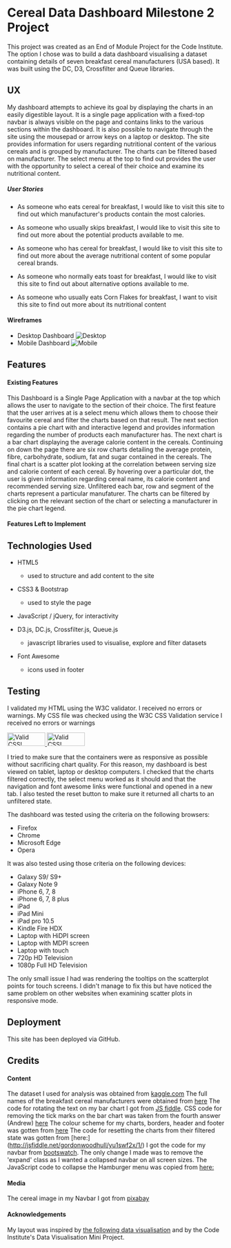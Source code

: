 # Cereal Data Dashboard Milestone 2 Project
This project was created as an End of Module Project for the Code Institute. The option I chose 
was to build a data dashboard visualising a dataset containing details of seven breakfast
cereal manufacturers (USA based). It was built using the DC, D3, Crossfilter and Queue libraries. 

## UX
My dashboard attempts to achieve its goal by displaying the charts in an easily digestible layout. It is a single
page application with a fixed-top navbar is always visible on the page and contains links to the various 
sections within the dashboard. 
It is also possible to navigate through the site using the mousepad or arrow keys on a laptop or desktop. The site
provides information for users regarding nutritional content of the various cereals and is grouped by manufacturer.
The charts can be filtered based on manufacturer. The select menu at the top to find out provides the user with
the opportunity to select a cereal of their choice and examine its nutritional content.

##### User Stories
* As someone who eats cereal for breakfast, I would like to visit this site to find out which manufacturer's
products contain the most calories.

* As someone who usually skips breakfast, I would like to visit this site to find out more about the 
potential products available to me.

* As someone who has cereal for breakfast, I would like to visit this site to find out more about the 
average nutritional content of some popular cereal brands.

* As someone who normally eats toast for breakfast, I would like to visit this site to find out about 
alternative options available to me.

* As someone who usually eats Corn Flakes for breakfast, I want to visit this site to find out more about 
its nutritional content

#### Wireframes

* Desktop Dashboard ![Desktop](static/wireframes/desktopView.jpg/)
* Mobile Dashboard ![Mobile](static/wireframes/mobileView.jpg/)

## Features

#### Existing Features

This Dashboard is a Single Page Application with a navbar at the top which allows the user to navigate to 
the section of their choice. The first feature that the user arrives at is a select menu which allows them
to choose their favourite cereal and filter the charts based on that result.
The next section contains a pie chart with and interactive legend and provides information regarding the number
of products each manufacturer has. The next chart is a bar chart displaying the average calorie content in the 
cereals. Continuing on down the page there are six row charts detailing the average protein, fibre, 
carbohydrate, sodium, fat and sugar contained in the cereals.
The final chart is a scatter plot looking at the correlation between serving size and calorie content of
each cereal. By hovering over a particular dot, the user is given information regarding cereal name, its calorie
content and recommended serving size. 
Unfiltered each bar, row and segment of the charts represent a particular manufaturer. The charts can be 
filtered by clicking on the relevant section of the chart or selecting a manufacturer in the
pie chart legend. 


#### Features Left to Implement

## Technologies Used
* HTML5
    * used to structure and add content to the site
* CSS3 & Bootstrap
    * used to style the page

* JavaScript / jQuery, for interactivity

* D3.js, DC.js, Crossfilter.js, Queue.js
    * javascript libraries used to visualise, explore and filter datasets

* Font Awesome
    * icons used in footer


## Testing
I validated my HTML using the W3C validator. I received no errors or warnings.
My CSS file was checked using the W3C CSS Validation service I received no errors or warnings 
<p>
    <a href="http://jigsaw.w3.org/css-validator/check/referer">
        <img style="border:0;width:88px;height:31px"
            src="http://jigsaw.w3.org/css-validator/images/vcss"
            alt="Valid CSS!" />
    </a>
<a href="http://jigsaw.w3.org/css-validator/check/referer">
    <img style="border:0;width:88px;height:31px"
        src="http://jigsaw.w3.org/css-validator/images/vcss-blue"
        alt="Valid CSS!" />
    </a>
</p>

I tried to make sure that the containers were as responsive as possible without sacrificing chart quality. 
For this reason, my dashboard is best viewed on tablet, laptop or desktop computers. I checked that the charts 
filtered correctly, the select menu worked as it should and that the navigation and font awesome links were 
functional and opened in a new tab. I also tested the reset button to make sure it returned all charts to an 
unfiltered state. 

The dashboard was tested using the criteria on the following browsers:
* Firefox
* Chrome
* Microsoft Edge
* Opera


It was also tested using those criteria on the following devices: 
* Galaxy S9/ S9+ 
* Galaxy Note 9 
* iPhone 6, 7, 8
* iPhone 6, 7, 8 plus 
* iPad
* iPad Mini
* iPad pro 10.5 
* Kindle Fire HDX
* Laptop with HiDPI screen
* Laptop with MDPI screen
* Laptop with touch
* 720p HD Television
* 1080p Full HD Television

The only small issue I had was rendering the tooltips on the scatterplot points for touch screens. I didn't
manage to fix this but have noticed the same problem on other websites when examining scatter plots in 
responsive mode. 

## Deployment
This site has been deployed via GitHub.

## Credits

#### Content
The dataset I used for analysis was obtained from [kaggle.com](https://www.kaggle.com/crawford/80-cereals/)
The full names of the breakfast cereal manufacturers were obtained from
[here](https://www.kaggle.com/jeandsantos/breakfast-cereals-data-analysis-and-clustering)
The code for rotating the text on my bar chart I got from [JS fiddle](https://jsfiddle.net/geotheory/mvhtqu17/).
CSS code for removing the tick marks on the bar chart was taken from the fourth answer (Andrew) [here](https://github.com/c3js/c3/issues/876)
The colour scheme for my charts, borders, header and footer was gotten from 
[here](https://learnui.design/tools/data-color-picker.html#palette)
The code for resetting the charts from their filtered state was gotten from [here:] (http://jsfiddle.net/gordonwoodhull/yu1swf2x/1/)
I got the code for my navbar from [bootswatch](https://bootswatch.com/pulse/). The only change I made was to
remove the 'expand' class as I wanted a collapsed navbar on all screen sizes.
The JavaScript code to collapse the Hamburger menu was copied from [here:](https://stackoverflow.com/questions/16877429/twitter-bootstrap-mobile-nav-hide-menu-after-clicking-menu-link)

#### Media
The cereal image in my Navbar I got from [pixabay](https://pixabay.com/en/cereal-breakfast-milk-bowl-healthy-32149/)

#### Acknowledgements
My layout was inspired by [the following data visualisation](http://amberonrails.com/cereal-visualization/)
and by the Code Institute's Data Visualisation Mini Project.


